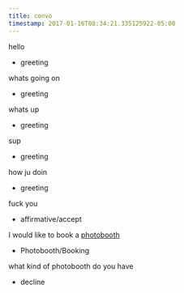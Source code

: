 ```yaml
---
title: convo
timestamp: 2017-01-16T08:34:21.335125922-05:00
---
```


hello
* greeting

whats going on
* greeting

whats up
* greeting

sup
* greeting

how ju doin
* greeting

fuck you
* affirmative/accept

I would like to book a [photobooth](documentation_link)
* Photobooth/Booking

what kind of photobooth do you have
* decline
